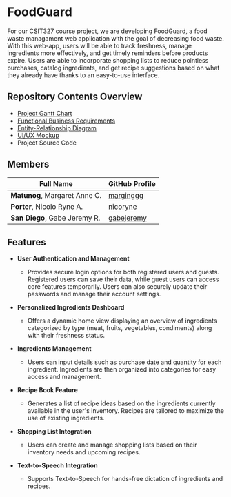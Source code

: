 # FoodGuard
For our CSIT327 course project, we are developing FoodGuard, a food waste managament web application with the goal of decreasing food waste. With this web-app, users will be able to track freshness, manage ingredients more effectively, and get timely reminders before products expire. Users are able to incorporate shopping lists to reduce pointless purchases, catalog ingredients, and get recipe suggestions based on what they already have thanks to an easy-to-use interface.

## Repository Contents Overview
- [Project Gantt Chart](https://docs.google.com/spreadsheets/d/11ZjoV7b2xWtxWbKaq-AH3ico476qVQgTe4zKd_bFd-s/edit?usp=sharing)
- [Functional Business Requirements](https://docs.google.com/document/d/132jh_pLRHspBdgdF2ZyGM-lMcHAog-wezD5wm5X-SbY/edit?usp=sharing)
- [Entity-Relationship Diagram]([https://viewer.diagrams.net/?tags=%7B%7D&lightbox=1&highlight=0000ff&edit=_blank&layers=1&nav=1&title=erd-foodguard.drawio#Uhttps%3A%2F%2Fraw.githubusercontent.com%2Fnicoryne%2Ffoodguard%2Fmain%2Ferd%2Ferd-foodguard.drawio](https://drive.google.com/file/d/1wjVtl0ysFldKHPq84wdmlHo09H5KyxjW/view?usp=sharing))
- [UI/UX Mockup](https://www.figma.com/design/bxrI5SJgmKN9Yha5c0d4pz/FoodGuard?node-id=135-267&t=GAeqxJPBXLRVYOlj-1)
- Project Source Code
  
## Members
| Full Name | GitHub Profile |
| --------- | -------------- |
| **Matunog**, Margaret Anne C. | [marginggg](https://github.com/margamatunog) |
| **Porter**, Nicolo Ryne A. | [nicoryne](https://github.com/nicoryne) |
| **San Diego**, Gabe Jeremy R. | [gabejeremy](https://github.com/gabejeremy) |

## Features
- **User Authentication and Management**
  
  - Provides secure login options for both registered users and guests. Registered users can save their data, while guest users can access core features temporarily. Users can also securely update their passwords and manage their account settings.
    
- **Personalized Ingredients Dashboard**
  
   - Offers a dynamic home view displaying an overview of ingredients categorized by type (meat, fruits, vegetables, condiments) along with their freshness status.
     
- **Ingredients Management**
  
   - Users can input details such as purchase date and quantity for each ingredient. Ingredients are then organized into categories for easy access and management.
     
- **Recipe Book Feature**
  
   - Generates a list of recipe ideas based on the ingredients currently available in the user's inventory. Recipes are tailored to maximize the use of existing ingredients.
     
- **Shopping List Integration**
  
   - Users can create and manage shopping lists based on their inventory needs and upcoming recipes.
     
- **Text-to-Speech Integration**
  
   - Supports Text-to-Speech for hands-free dictation of ingredients and recipes.

